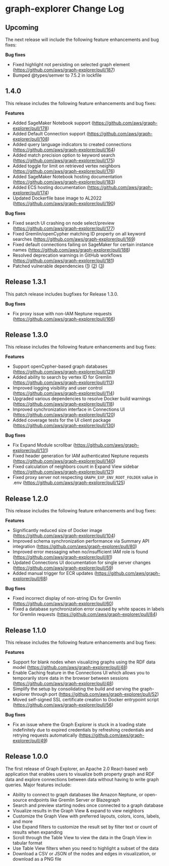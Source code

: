 # graph-explorer Change Log

## Upcoming

The next release will include the following feature enhancements and bug fixes:

**Bug fixes**
- Fixed highlight not persisting on selected graph element (https://github.com/aws/graph-explorer/pull/187)
- Bumped @types/semver to 7.5.2 in lockfile

## 1.4.0

This release includes the following feature enhancements and bug fixes:

**Features**
- Added SageMaker Notebook support (https://github.com/aws/graph-explorer/pull/178)
- Added Default Connection support (https://github.com/aws/graph-explorer/pull/108)
- Added query language indicators to created connections (https://github.com/aws/graph-explorer/pull/164)
- Added match precision option to keyword search (https://github.com/aws/graph-explorer/pull/175)
- Added toggle for limit on retrieved vertex neighbors (https://github.com/aws/graph-explorer/pull/176)
- Added SageMaker Notebook hosting documentation (https://github.com/aws/graph-explorer/pull/183)
- Added ECS hosting documentation (https://github.com/aws/graph-explorer/pull/174)
- Updated Dockerfile base image to AL2022 (https://github.com/aws/graph-explorer/pull/190)

**Bug fixes**
- Fixed search UI crashing on node select/preview (https://github.com/aws/graph-explorer/pull/177)
- Fixed Gremlin/openCypher matching ID property on all keyword searches (https://github.com/aws/graph-explorer/pull/169)
- Fixed default connections failing on SageMaker for certain instance names (https://github.com/aws/graph-explorer/pull/188)
- Resolved deprecation warnings in GitHub workflows (https://github.com/aws/graph-explorer/pull/181)
- Patched vulnerable dependencies ([1](https://github.com/aws/graph-explorer/pull/182)) ([2](https://github.com/aws/graph-explorer/pull/189)) ([3](https://github.com/aws/graph-explorer/pull/191))

## Release 1.3.1

This patch release includes bugfixes for Release 1.3.0.

**Bug fixes**
- Fix proxy issue with non-IAM Neptune requests (https://github.com/aws/graph-explorer/pull/166)

## Release 1.3.0

This release includes the following feature enhancements and bug fixes:

**Features**
- Support openCypher-based graph databases (https://github.com/aws/graph-explorer/pull/129)
- Added ability to search by vertex ID for Gremlin (https://github.com/aws/graph-explorer/pull/113)
- Improved logging visibility and user control (https://github.com/aws/graph-explorer/pull/114)
- Upgraded various dependencies to resolve Docker build warnings (https://github.com/aws/graph-explorer/pull/118)
- Improved synchronization interface in Connections UI (https://github.com/aws/graph-explorer/pull/120)
- Added coverage tests for the UI client package (https://github.com/aws/graph-explorer/pull/130)

**Bug fixes**
- Fix Expand Module scrollbar (https://github.com/aws/graph-explorer/pull/131)
- Fixed header generation for IAM authenticated Neptune requests (https://github.com/aws/graph-explorer/pull/140)
- Fixed calculation of neighbors count in Expand View sidebar (https://github.com/aws/graph-explorer/pull/121)
- Fixed proxy server not respecting `GRAPH_EXP_ENV_ROOT_FOLDER` value in .env (https://github.com/aws/graph-explorer/pull/125)

## Release 1.2.0

This release includes the following feature enhancements and bug fixes:

**Features**
- Significantly reduced size of Docker image (https://github.com/aws/graph-explorer/pull/104)
- Improved schema synchronization performance via Summary API integration (https://github.com/aws/graph-explorer/pull/80)
- Improved error messaging when no/insufficient IAM role is found (https://github.com/aws/graph-explorer/pull/81)
- Updated Connections UI documentation for single server changes (https://github.com/aws/graph-explorer/pull/59)
- Added manual trigger for ECR updates (https://github.com/aws/graph-explorer/pull/68)

**Bug fixes**
- Fixed incorrect display of non-string IDs for Gremlin (https://github.com/aws/graph-explorer/pull/60)
- Fixed a database synchronization error caused by white spaces in labels for Gremlin requests (https://github.com/aws/graph-explorer/pull/84)

## Release 1.1.0

This release includes the following feature enhancements and bug fixes:

**Features**

* Support for blank nodes when visualizing graphs using the RDF data model (https://github.com/aws/graph-explorer/pull/48)
* Enable Caching feature in the Connections UI which allows you to temporarily store data in the browser between sessions (https://github.com/aws/graph-explorer/pull/48)
* Simplify the setup by consolidating the build and serving the graph-explorer through port (https://github.com/aws/graph-explorer/pull/52)
* Moved self-signed SSL certificate creation to Docker entrypoint script (https://github.com/aws/graph-explorer/pull/56)

**Bug fixes**

* Fix an issue where the Graph Explorer is stuck in a loading state indefinitely due to expired credentials by refreshing credentials and retrying requests automatically (https://github.com/aws/graph-explorer/pull/49)


## Release 1.0.0

The first release of Graph Explorer, an Apache 2.0 React-based web application that enables users to visualize both property graph and RDF data and explore connections between data without having to write graph queries. Major features include:

* Ability to connect to graph databases like Amazon Neptune, or open-source endpoints like Gremlin Server or Blazegraph
* Search and preview starting nodes once connected to a graph database
* Visualize results in the Graph View & expand to view neighbors
* Customize the Graph View with preferred layouts, colors, icons, labels, and more
* Use Expand filters to customize the result set by filter text or count of results when expanding
* Scroll through the Table View to view the data in the Graph View in tabular format
* Use Table View filters when you need to highlight a subset of the data
* Download a CSV or JSON of the nodes and edges in visualization, or download as a PNG file
